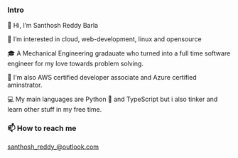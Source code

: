 ### Intro

👋 Hi, I’m Santhosh Reddy Barla

👀 I’m interested in cloud, web-development, linux and opensource

🎓 A Mechanical Engineering gradauate who turned into a full time software engineer for my love towards problem solving.

📜 I'm also AWS certified developer associate and Azure certified aminstrator.

💻 My main languages are Python 🐍 and TypeScript but i also tinker and learn other stuff in my free time.

### 📫 How to reach me

santhosh_reddy_@outlook.com

<!---
santhosh-reddy03/santhosh-reddy03 is a ✨ special ✨ repository because its `README.md` (this file) appears on your GitHub profile.
You can click the Preview link to take a look at your changes.
--->
